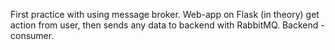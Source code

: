 First practice with using message broker. Web-app on Flask (in theory) get action from user, then sends any data to backend with RabbitMQ. Backend - consumer.
